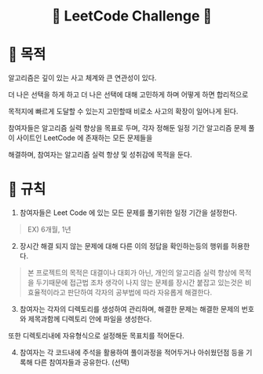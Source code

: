 <div align=center>

# :checkered_flag: LeetCode Challenge :checkered_flag:

</div>

# :triangular_flag_on_post: 목적

알고리즘은 깊이 있는 사고 체계와 큰 연관성이 있다.

더 나은 선택을 하게 하고 더 나은 선택에 대해 고민하게 하며 어떻게 하면 합리적으로

목적지에 빠르게 도달할 수 있는지 고민할때 비로소 사고의 확장이 일어나게 된다.

참여자들은 알고리즘 실력 향상을 목표로 두며, 각자 정해둔 일정 기간 알고리즘 문제 풀이 사이트인 LeetCode 에 존재하는 모든 문제들을

해결하며, 참여자는 알고리즘 실력 항샹 및 성취감에 목적을 둔다.

# :triangular_flag_on_post: 규칙

1. 참여자들은 Leet Code 에 있는 모든 문제를 풀기위한 일정 기간을 설정한다.
> EX) 6개월, 1년

2. 장시간 해결 되지 않는 문제에 대해 다른 이의 정답을 확인하는등의 행위를 허용한다.
> 본 프로젝트의 목적은 대결이나 대회가 아닌, 개인의 알고리즘 실력 향상에 목적을 두기때문에
> 접근법 조차 생각이 나지 않는 문제를 장시간 붙잡고 있는것은 비효율적이라고 판단하여
> 각자의 공부법에 따라 자유롭게 해결한다.

3. 참여자는 각자의 디렉토리를 생성하여 관리하며, 해결한 문제는 해결한 문제의 번호와 제목과함께 디렉토리 안에 파일을 생성한다.

또한 디렉토리내에 자유형식으로 설정해둔 목표치를 적어둔다.

4. 참여자는 각 코드내에 주석을 활용하여 풀이과정을 적어두거나 아쉬웠던점 등을 기록해 다른 참여자들과 공유한다. (선택)

